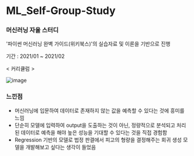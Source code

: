# ML_Self-Group-Study

### 머신러닝 자율 스터디

'파이썬 머신러닝 완벽 가이드(위키북스)'의 실습자료 및 이론을 기반으로 진행

기간 : 2021/01 ~ 2021/02

< 커리큘럼 >

![image](https://user-images.githubusercontent.com/87609200/215306660-5f9a1098-a528-4e9d-8a34-1ff06001e9b5.png)

### 느낀점
* 머신러닝에 입문하여 데이터로 존재하지 않는 값을 예측할 수 있다는 것에 흥미를 느낌
* 단순히 모델에 입력하여 output을 도출하는 것이 아닌, 정량적으로 분석되고 처리된 데이터로 예측을 해야 높은 성능을 기대할 수 있다는 것을 직접 경험함
* Regression 기반의 모델로 법정 판결에서 피고의 형량을 결정해주는 회귀 생성 모델을 개발해보고 싶다는 생각이 들었음
